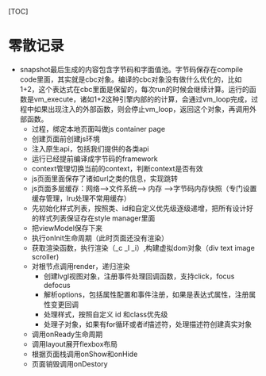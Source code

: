 [TOC]
# 零散记录
* snapshot最后生成的内容包含字节码和字面值池。字节码保存在compile code里面，其实就是cbc对象。编译的cbc对象没有做什么优化的，比如1+2，这个表达式在cbc里面是保留的，每次run的时候会继续计算。运行的函数是vm_execute，诸如1+2这种引擎内部的的计算，会通过vm_loop完成，过程中如果出现注入的外部函数，则会停止vm_loop，返回这个对象，再调用外部函数。
  * 过程，绑定本地页面叫做js container page
  * 创建页面前创建js环境
  * 注入原生api，包括我们提供的各类api
  * 运行已经提前编译成字节码的framework
  * context管理切换当前的context，判断context是否有效
  * js页面里面保存了诸如url之类的信息，实现跳转
  * js页面多层缓存：网络-->文件系统--> 内存 -->字节码内存快照（专门设置缓存管理，lru处理不常用缓存）
  * 先初始化样式列表，按照类、id和自定义优先级逐级递增，把所有设计好的样式列表保证存在style manager里面
  * 把viewModel保存下来
  * 执行onInit生命周期（此时页面还没有渲染）
  * 获取渲染函数，执行渲染（_c _l _i）,构建虚拟dom对象（div text image scroller)
  * 对根节点调用render，递归渲染
    * 创建lvgl视图对象，注册事件处理回调函数，支持click，focus defocus
    * 解析options，包括属性配置和事件注册，如果是表达式属性，注册属性变更回调
    * 处理样式，按照自定义 id 和class优先级
    * 处理子对象，如果有for循环或者if描述符，处理描述符创建真实对象
  * 调用onReady生命周期
  * 调用layout展开flexbox布局
  * 根据页面栈调用onShow和onHide
  * 页面销毁调用onDestory


